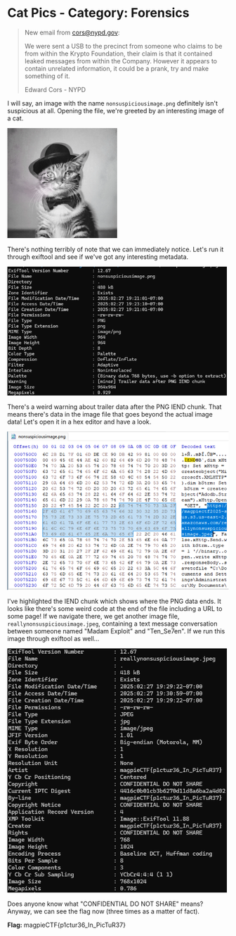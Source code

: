 # Cat Pics - Category: Forensics

>New email from cors@nypd.gov:
>
>We were sent a USB to the precinct from someone who claims to be from within the Krypto Foundation, their claim is that it contained leaked messages from within the Company. However it appears to contain unrelated information, it could be a prank, try and make something of it.
>
>Edward Cors - NYPD

I will say, an image with the name `nonsuspiciousimage.png` definitely isn't suspicious at all. Opening the file, we're greeted by an interesting image of a cat. 

<img src="img/nonsuspiciousimage.png" alt="nonsuspiciousimage.png" width="250"/>

There's nothing terribly of note that we can immediately notice. Let's run it through exiftool and see if we've got any interesting metadata.

<img src="img/exiftool_output.png" alt="Exiftool output on nonsuspiciousimage.png" width="500"/>

There's a weird warning about trailer data after the PNG IEND chunk. That means there's data in the image file that goes beyond the actual image data! Let's open it in a hex editor and have a look.

![HxD showing the hex data contained past the IEND chunk](img/HxD_trailer_data.png)

I've highlighted the IEND chunk which shows where the PNG data ends. It looks like there's some weird code at the end of the file including a URL to some page! If we navigate there, we get another image file, `reallynonsuspiciousimage.jpeg`, containing a text message conversation between someone named "Madam Exploit" and "Ten_Se7en". If we run this image through exiftool as well...

<img src="img/exiftool_output2.png" alt="ExifTool output on reallynonsuspiciousimage.jpeg" width="500"/>

Does anyone know what "CONFIDENTIAL DO NOT SHARE" means? Anyway, we can see the flag now (three times as a matter of fact).

**Flag:** magpieCTF{p1ctur36\_In\_PicTuR37}
